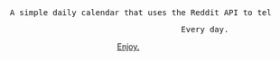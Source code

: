 
<pre>
     A simple daily calendar that uses the Reddit API to tell you what day it is with anime. 
</pre>
<pre>
                                         Every day.
</pre>


<div align="center">

 [Enjoy.](https://kristenprescott.github.io/AnimeCalendar/) 
     
</div>





